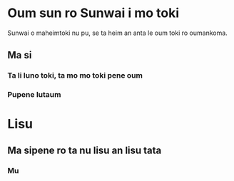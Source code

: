 # Oum sun ro Sunwai i mo toki
Sunwai o maheimtoki nu pu, se ta heim an anta le oum toki ro oumankoma. 
## Ma si
### Ta li luno toki, ta mo mo toki pene oum

### Pupene lutaum

# Lisu
## Ma sipene ro ta nu lisu an lisu tata

### Mu 